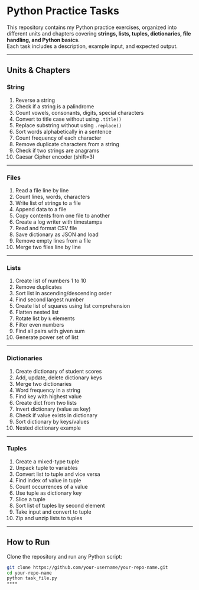 #  Python Practice Tasks

This repository contains my Python practice exercises, organized into different units and chapters covering **strings, lists, tuples, dictionaries, file handling, and Python basics**.  
Each task includes a description, example input, and expected output.

---

##  Units & Chapters

### **String**
1. Reverse a string  
2. Check if a string is a palindrome  
3. Count vowels, consonants, digits, special characters  
4. Convert to title case without using `.title()`  
5. Replace substring without using `.replace()`  
6. Sort words alphabetically in a sentence  
7. Count frequency of each character  
8. Remove duplicate characters from a string  
9. Check if two strings are anagrams  
10. Caesar Cipher encoder (shift=3)  

---

### **Files**
1. Read a file line by line  
2. Count lines, words, characters  
3. Write list of strings to a file  
4. Append data to a file  
5. Copy contents from one file to another  
6. Create a log writer with timestamps  
7. Read and format CSV file  
8. Save dictionary as JSON and load  
9. Remove empty lines from a file  
10. Merge two files line by line  

---

### **Lists**
1. Create list of numbers 1 to 10  
2. Remove duplicates  
3. Sort list in ascending/descending order  
4. Find second largest number  
5. Create list of squares using list comprehension  
6. Flatten nested list  
7. Rotate list by `k` elements  
8. Filter even numbers  
9. Find all pairs with given sum  
10. Generate power set of list  

---

### **Dictionaries**
1. Create dictionary of student scores  
2. Add, update, delete dictionary keys  
3. Merge two dictionaries  
4. Word frequency in a string  
5. Find key with highest value  
6. Create dict from two lists  
7. Invert dictionary (value as key)  
8. Check if value exists in dictionary  
9. Sort dictionary by keys/values  
10. Nested dictionary example  

---

### **Tuples**
1. Create a mixed-type tuple  
2. Unpack tuple to variables  
3. Convert list to tuple and vice versa  
4. Find index of value in tuple  
5. Count occurrences of a value  
6. Use tuple as dictionary key  
7. Slice a tuple  
8. Sort list of tuples by second element  
9. Take input and convert to tuple  
10. Zip and unzip lists to tuples  

---

## How to Run
Clone the repository and run any Python script:
```bash
git clone https://github.com/your-username/your-repo-name.git
cd your-repo-name
python task_file.py
****
